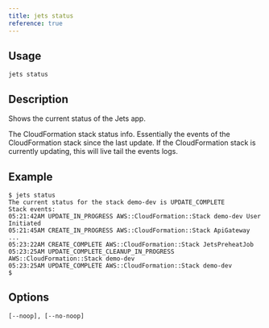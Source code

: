 ```yaml
---
title: jets status
reference: true
---
```


## Usage

    jets status

## Description

Shows the current status of the Jets app.

The CloudFormation stack status info. Essentially the events of the CloudFormation stack since the last update. If the CloudFormation stack is currently updating, this will live tail the events logs.

## Example

    $ jets status
    The current status for the stack demo-dev is UPDATE_COMPLETE
    Stack events:
    05:21:42AM UPDATE_IN_PROGRESS AWS::CloudFormation::Stack demo-dev User Initiated
    05:21:45AM CREATE_IN_PROGRESS AWS::CloudFormation::Stack ApiGateway
    ...
    05:23:22AM CREATE_COMPLETE AWS::CloudFormation::Stack JetsPreheatJob
    05:23:25AM UPDATE_COMPLETE_CLEANUP_IN_PROGRESS AWS::CloudFormation::Stack demo-dev
    05:23:25AM UPDATE_COMPLETE AWS::CloudFormation::Stack demo-dev
    $

## Options

```
[--noop], [--no-noop]  
```

